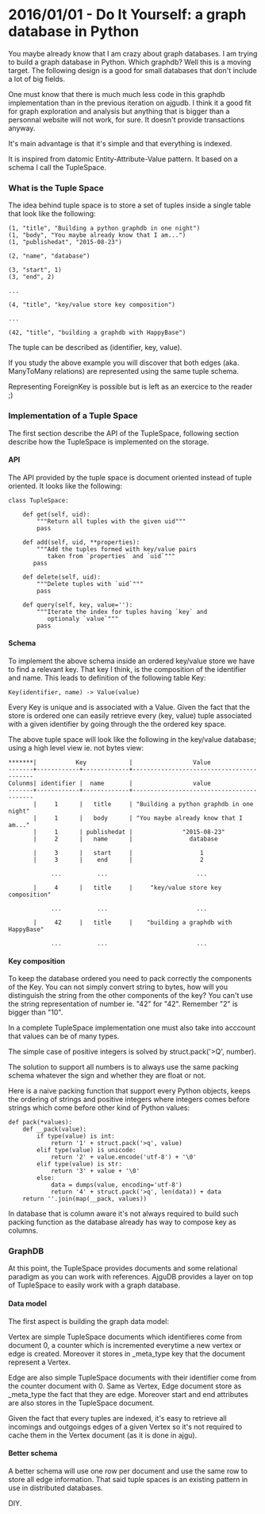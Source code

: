 # 2016/01/01 - Do It Yourself: a graph database in Python

You maybe already know that I am crazy about graph databases. I am
trying to build a graph database in Python. Which graphdb? Well this
is a moving target. The following design is a good for small databases
that don't include a lot of big fields.

One must know that there is much much less code in this graphdb
implementation than in the previous iteration on ajgudb. I think it a
good fit for graph exploration and analysis but anything that is
bigger than a personnal website will not work, for sure. It doesn't
provide transactions anyway.

It's main advantage is that it's simple and that everything is indexed.

It is inspired from datomic Entity-Attribute-Value pattern. It based
on a schema I call the TupleSpace.

### What is the Tuple Space

The idea behind tuple space is to store a set of tuples inside a
single table that look like the following:

```
(1, "title", "Building a python graphdb in one night")
(1, "body", "You maybe already know that I am...")
(1, "publishedat", "2015-08-23")

(2, "name", "database")

(3, "start", 1)
(3, "end", 2)

...

(4, "title", "key/value store key composition")

...

(42, "title", "building a graphdb with HappyBase")
```

The tuple can be described as (identifier, key, value).

If you study the above example you will discover that both edges
(aka. ManyToMany relations) are represented using the same tuple
schema.

Representing ForeignKey is possible but is left as an exercice to the
reader ;)

### Implementation of a Tuple Space

The first section describe the API of the TupleSpace, following section describe how the TupleSpace is implemented on the storage.

#### API

The API provided by the tuple space is document oriented instead of tuple oriented. It looks like the following:

```
class TupleSpace:

    def get(self, uid):
        """Return all tuples with the given uid"""
        pass

    def add(self, uid, **properties):
        """Add the tuples formed with key/value pairs
           taken from `properties` and `uid`"""
       pass

    def delete(self, uid):
        """Delete tuples with `uid`"""
        pass

    def query(self, key, value=''):
        """Iterate the index for tuples having `key` and
           optionaly `value`"""
        pass
```

#### Schema

To implement the above schema inside an ordered key/value store we have to find a relevant key. That key I think, is the composition of the identifier and name. This leads to definition of the following table Key:

```
Key(identifier, name) -> Value(value)
```

Every Key is unique and is associated with a Value. Given the fact that the store is ordered one can easily retrieve every (key, value) tuple associated with a given identifier by going through the the ordered key space.

The above tuple space will look like the following in the key/value database; using a high level view ie. not bytes view:

```
*******|           Key            |                 Value
-------+------------+-------------+------------------------------------------
Colunms| identifier |  name       |                 value
-------+------------+-------------+------------------------------------------
       |     1      |   title     | "Building a python graphdb in one night"
       |     1      |   body      | "You maybe already know that I am..."
       |     1      | publishedat |              "2015-08-23"
       |     2      |   name      |                database

       |     3      |   start     |                   1
       |     3      |    end      |                   2

            ...          ...                         ...

       |     4      |   title     |     "key/value store key composition"

            ...          ...                         ...

       |     42     |   title     |    "building a graphdb with HappyBase"

            ...          ...                         ...
```

#### Key composition

To keep the database ordered you need to pack correctly the components of the Key. You can not simply convert string to bytes, how will you distinguish the string from the other components of the key? You can't use the string representation of number ie. "42" for "42". Remember "2" is bigger than "10".

In a complete TupleSpace implementation one must also take into acccount that values can be of many types.

The simple case of positive integers is solved by struct.pack('>Q', number).

The solution to support all numbers is to always use the same packing schema whatever the sign and whether they are float or not.

Here is a naive packing function that support every Python objects, keeps the ordering of strings and positive integers where integers comes before strings which come before other kind of Python values:

```
def pack(*values):
    def __pack(value):
        if type(value) is int:
            return '1' + struct.pack('>q', value)
        elif type(value) is unicode:
            return '2' + value.encode('utf-8') + '\0'
        elif type(value) is str:
            return '3' + value + '\0'
        else:
            data = dumps(value, encoding='utf-8')
            return '4' + struct.pack('>q', len(data)) + data
    return ''.join(map(__pack, values))
```

In database that is column aware it's not always required to build
such packing function as the database already has way to compose key
as columns.

### GraphDB

At this point, the TupleSpace provides documents and some relational
paradigm as you can work with references. AjguDB provides a layer on
top of TupleSpace to easily work with a graph database.

#### Data model

The first aspect is building the graph data model:

Vertex are simple TupleSpace documents which identifieres come from
document 0, a counter which is incremented everytime a new vertex or
edge is created. Moreover it stores in _meta_type key that the
document represent a Vertex.

Edge are also simple TupleSpace documents with their identifier come
from the counter document with 0. Same as Vertex, Edge document store
as _meta_type the fact that they are edge. Moreover start and end
attributes are also stores in the TupleSpace document.

Given the fact that every tuples are indexed, it's easy to retrieve
all incomings and outgoings edges of a given Vertex so it's not
required to cache them in the Vertex document (as it is done in ajgu).

#### Better schema

A better schema will use one row per document and use the same row to
store all edge information. That said tuple spaces is an existing
pattern in use in distributed databases.

DIY.
